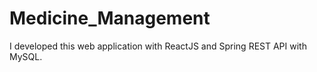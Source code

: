 # Medicine_Management
I developed this web application with ReactJS and Spring REST API with MySQL.
